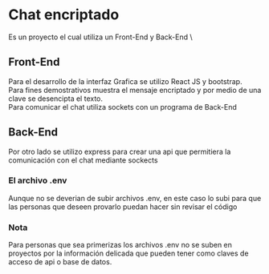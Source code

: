 # Chat encriptado
Es un proyecto el cual utiliza un Front-End y Back-End \
## Front-End
Para el desarrollo de la interfaz Grafica se utilizo React JS y bootstrap. \
Para fines demostrativos muestra el mensaje encriptado y por medio de una clave se desencipta el texto. \
Para comunicar el chat utiliza sockets con un programa de Back-End
## Back-End
Por otro lado se utilizo express para crear una api que permitiera la comunicación con el chat mediante sockects
### El archivo .env 
Aunque no se deverian de subir archivos .env, en este caso lo subi para que las personas que deseen provarlo puedan hacer sin revisar el código
### Nota 
Para personas que sea primerizas los archivos .env no se suben en proyectos por la información delicada que pueden tener como claves de acceso de api o base de datos. 
